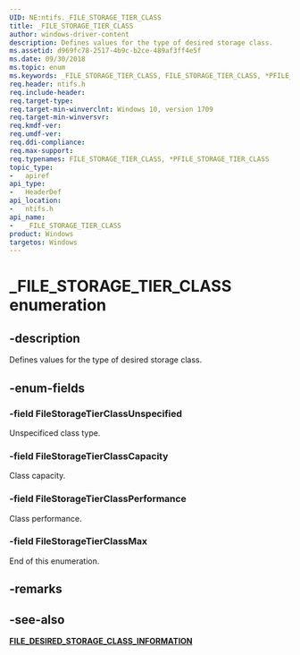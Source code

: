 ```yaml
---
UID: NE:ntifs._FILE_STORAGE_TIER_CLASS
title: _FILE_STORAGE_TIER_CLASS
author: windows-driver-content
description: Defines values for the type of desired storage class.
ms.assetid: d969fc78-2517-4b9c-b2ce-489af3ff4e5f
ms.date: 09/30/2018
ms.topic: enum
ms.keywords: _FILE_STORAGE_TIER_CLASS, FILE_STORAGE_TIER_CLASS, *PFILE_STORAGE_TIER_CLASS, 
req.header: ntifs.h
req.include-header:
req.target-type:
req.target-min-winverclnt: Windows 10, version 1709
req.target-min-winversvr:
req.kmdf-ver:
req.umdf-ver:
req.ddi-compliance:
req.max-support:
req.typenames: FILE_STORAGE_TIER_CLASS, *PFILE_STORAGE_TIER_CLASS
topic_type: 
-	apiref
api_type: 
-	HeaderDef
api_location: 
-	ntifs.h
api_name: 
-	_FILE_STORAGE_TIER_CLASS
product: Windows
targetos: Windows
---
```


# _FILE_STORAGE_TIER_CLASS enumeration

## -description
Defines values for the type of desired storage class.

## -enum-fields

### -field FileStorageTierClassUnspecified 
Unspecificed class type.

### -field FileStorageTierClassCapacity 
Class capacity.

### -field FileStorageTierClassPerformance 
Class performance.

### -field FileStorageTierClassMax 
End of this enumeration.

## -remarks

## -see-also

[**FILE_DESIRED_STORAGE_CLASS_INFORMATION**](ns-ntifs-_file_desired_storage_class_information.md)
